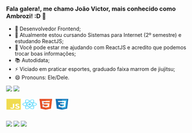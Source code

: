 ### Fala galera!, me chamo João Victor, mais conhecido como Ambrozi! :D 👋

- 🔭 Desenvolvedor Frontend;
- 🌱 Atualmente estou cursando Sistemas para Internet (2º semestre) e estudando ReactJS;
- 🤔 Você pode estar me ajudando com ReactJS e acredito que podemos trocar boas informações;
- 📚 Autodidata;
- ⚡ Viciado em praticar esportes, graduado faixa marrom de jiujitsu;
- 😄 Pronouns: Ele/Dele.

<div>
  <img height="180em" src="https://github-readme-stats.vercel.app/api?username=victorambrozi&show_icons=true&theme=tokyonight&include_all_commits=true&count_private=true"/>
  <img height="180em" src="https://github-readme-stats.vercel.app/api/top-langs/?username=victorambrozi&layout=compact&langs_count=16&theme=tokyonight"/>
</div>

<div style="display: inline_block"><br>
  <img align="center" alt="Victor-Js" height="30" width="40" src="https://raw.githubusercontent.com/devicons/devicon/master/icons/javascript/javascript-plain.svg">
  <img align="center" alt="Victor-React" height="30" width="40" src="https://raw.githubusercontent.com/devicons/devicon/master/icons/react/react-original.svg">
  <img align="center" alt="Victor-HTML" height="30" width="40" src="https://raw.githubusercontent.com/devicons/devicon/master/icons/html5/html5-original.svg">
  <img align="center" alt="Victor-CSS" height="30" width="40" src="https://raw.githubusercontent.com/devicons/devicon/master/icons/css3/css3-original.svg">
</div>

##

<div>
    
 <a href="https://discord.gg/victorambrozi#3339" target="_blank"><img src="https://img.shields.io/badge/Discord-7289DA?style=for-the-badge&logo=discord&logoColor=white" target="_blank"></a> 
   <a href = "mailto:victorambrozi.dev@gmail.com"><img src="https://img.shields.io/badge/-Gmail-%23333?style=for-the-badge&logo=gmail&logoColor=white" target="_blank"></a>
  <a href="https://www.linkedin.com/in/victorambrozi" target="_blank"><img src="https://img.shields.io/badge/-LinkedIn-%230077B5?style=for-the-badge&logo=linkedin&logoColor=white" target="_blank"></a>   
 
</div>
